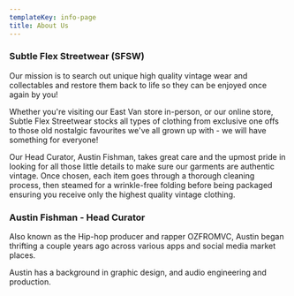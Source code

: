 ```yaml
---
templateKey: info-page
title: About Us
---
```

### Subtle Flex Streetwear (SFSW)

Our mission is to search out unique high quality vintage wear and collectables and restore them back to life so they can be enjoyed once again by you! 

Whether you're visiting our East Van store in-person, or our online store, Subtle Flex Streetwear stocks all types of clothing from exclusive one offs to those old nostalgic favourites we've all grown up with - we will have something for everyone! 

Our Head Curator, Austin Fishman, takes great care and the upmost pride in looking for all those little details to make sure our garments are authentic vintage. Once chosen, each item goes through a thorough cleaning process, then steamed for a wrinkle-free folding before being packaged ensuring you receive only the highest quality vintage clothing. 

### Austin Fishman - Head Curator

Also known as the Hip-hop producer and rapper OZFROMVC, Austin began thrifting a couple years ago across various apps and social media market places. 

Austin has a background in graphic design, and audio engineering and production.